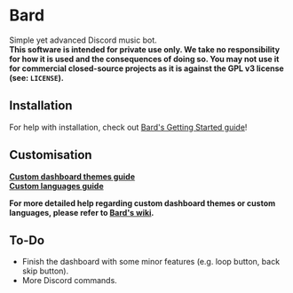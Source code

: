 # Bard
Simple yet advanced Discord music bot.<br>
**This software is intended for private use only. We take no responsibility for how it is used and the consequences of doing so. You may not use it for commercial closed-source projects as it is against the GPL v3 license (see: `LICENSE`).**
## Installation
For help with installation, check out [Bard's Getting Started guide](https://github.com/codebois-dev/bard/wiki/Getting-started)!
## Customisation
**[Custom dashboard themes guide](https://github.com/codebois-dev/bard/wiki/Custom-dashboard-themes)**<br>
**[Custom languages guide](https://github.com/codebois-dev/bard/wiki/Languages-and-localisation-guide)**

**For more detailed help regarding custom dashboard themes or custom languages, please refer to [Bard's wiki](https://github.com/codebois-dev/bard/wiki).**
## To-Do
- Finish the dashboard with some minor features (e.g. loop button, back skip button).
- More Discord commands.

